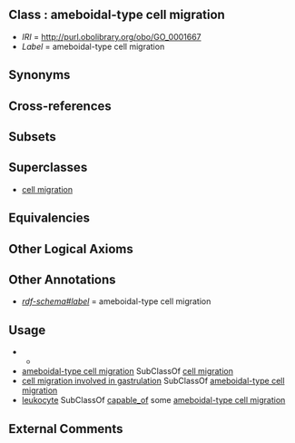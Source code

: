 
## Class : ameboidal-type cell migration

 * *IRI* = http://purl.obolibrary.org/obo/GO_0001667
 * *Label* = ameboidal-type cell migration

## Synonyms


## Cross-references


## Subsets


## Superclasses

 * [cell migration](../../GO/77/GO_0016477.md)

## Equivalencies


## Other Logical Axioms


## Other Annotations

 * *[rdf-schema#label](../../el/rdf-schema#label.md)* = ameboidal-type cell migration

## Usage

 * -
 * [ameboidal-type cell migration](../../GO/67/GO_0001667.md) SubClassOf [cell migration](../../GO/77/GO_0016477.md)
 * [cell migration involved in gastrulation](../../GO/74/GO_0042074.md) SubClassOf [ameboidal-type cell migration](../../GO/67/GO_0001667.md)
 * [leukocyte](../../CL/38/CL_0000738.md) SubClassOf [capable_of](../../RO/15/RO_0002215.md) some [ameboidal-type cell migration](../../GO/67/GO_0001667.md)

## External Comments

